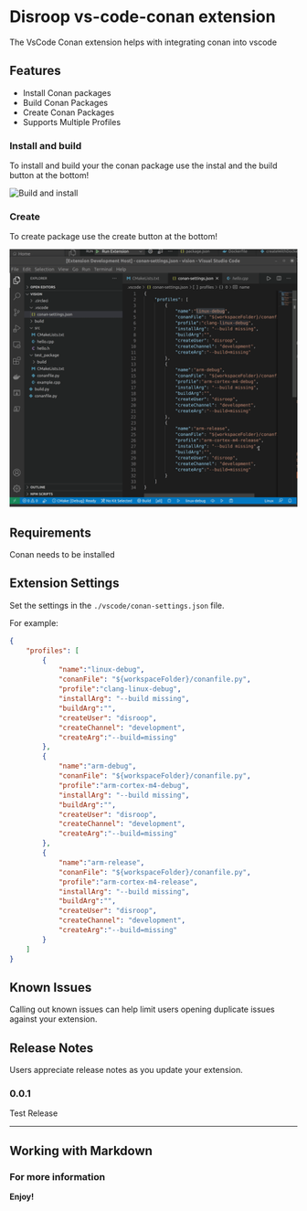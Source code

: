 # Disroop vs-code-conan extension

The VsCode Conan extension helps with integrating conan into vscode


## Features

- Install Conan packages
- Build Conan Packages
- Create Conan Packages
- Supports Multiple Profiles

### Install and build 
To install and build your the conan package use the instal and the build button at the bottom!

![Build and install](doc/installbuild.gif)

### Create
To create package use the create button at the bottom!

![Build and install](doc/create.gif)

## Requirements

Conan needs to be installed

## Extension Settings

Set the settings in the `./vscode/conan-settings.json` file.

For example:

```json
{
    "profiles": [
        {
            "name":"linux-debug",
            "conanFile": "${workspaceFolder}/conanfile.py",
            "profile":"clang-linux-debug",
            "installArg": "--build missing",
            "buildArg":"",
            "createUser": "disroop",
            "createChannel": "development",
            "createArg":"--build=missing"
        },
        {
            "name":"arm-debug",
            "conanFile": "${workspaceFolder}/conanfile.py",
            "profile":"arm-cortex-m4-debug",
            "installArg": "--build missing",
            "buildArg":"",
            "createUser": "disroop",
            "createChannel": "development",
            "createArg":"--build=missing"
        },
        {
            "name":"arm-release",
            "conanFile": "${workspaceFolder}/conanfile.py",
            "profile":"arm-cortex-m4-release",
            "installArg": "--build missing",
            "buildArg":"",
            "createUser": "disroop",
            "createChannel": "development",
            "createArg":"--build=missing"
        }
    ]
}
```

## Known Issues

Calling out known issues can help limit users opening duplicate issues against your extension.

## Release Notes

Users appreciate release notes as you update your extension.

### 0.0.1

Test Release


-----------------------------------------------------------------------------------------------------------

## Working with Markdown


### For more information


**Enjoy!**
